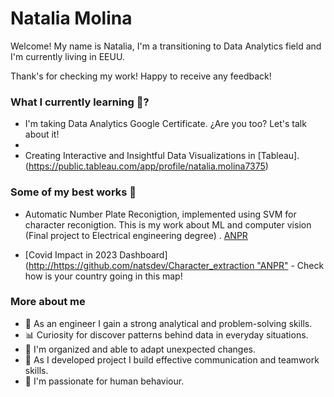 # Natalia Molina

Welcome! My name is Natalia, I'm a transitioning to Data Analytics field and I'm currently living in EEUU.  

Thank's for checking my work! Happy to receive any feedback! 


### What I currently learning 🌱?

- I'm taking Data Analytics Google Certificate. ¿Are you too? Let's talk about it!
- 
- Creating Interactive and Insightful Data Visualizations in [Tableau]. (https://public.tableau.com/app/profile/natalia.molina7375)


### Some of my best works 🚀

-  Automatic Number Plate Reconigtion, implemented using SVM for character reconigtion. This is my work about ML and computer vision (Final project to Electrical engineering degree) . [ANPR](http://https://github.com/natsdev/Character_extraction "ANPR")

- [Covid Impact in 2023 Dashboard] ([http://https://github.com/natsdev/Character_extraction "ANPR"](https://public.tableau.com/app/profile/natalia.molina7375/viz/CovidAnalysis2023_16823665003210/Dashboard1) - Check how is your country going in this map! 


### More about me 

- 🔧 As an engineer I gain a strong analytical and problem-solving skills.
- 📊 Curiosity for discover patterns behind data in everyday situations.
- 📅 I'm organized and able to adapt unexpected changes.
- 👥 As I developed project I build effective communication and teamwork skills.
- 🧠 I'm passionate for human behaviour. 


